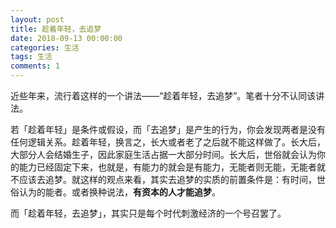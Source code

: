 ```yaml
---
layout: post
title: 趁着年轻，去追梦
date: 2018-09-13 00:00:00
categories: 生活
tags: 生活
comments: 1
---
```




近些年来，流行着这样的一个讲法——“趁着年轻，去追梦”。笔者十分不认同该讲法。

若「趁着年轻」是条件或假设，而「去追梦」是产生的行为，你会发现两者是没有任何逻辑关系。趁着年轻，换言之，长大或者老了之后就不能这样做了。长大后，大部分人会结婚生子，因此家庭生活占据一大部分时间。长大后，世俗就会认为你的能力已经固定下来，也就是，有能力的就会是有能力，无能者则无能，无能者就不应该去追梦。就这样的观点来看，其实去追梦的实质的前置条件是：有时间，世俗认为的能者。或者换种说法，**有资本的人才能追梦**。

而「趁着年轻，去追梦」，其实只是每个时代刺激经济的一个号召罢了。